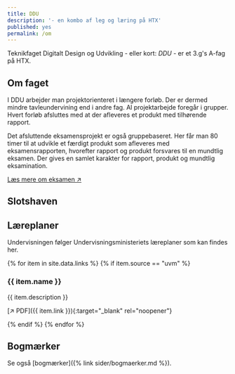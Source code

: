 ```yaml
---
title: DDU
description: '- en kombo af leg og læring på HTX'
published: yes
permalink: /om
---
```

Teknikfaget Digitalt Design og Udvikling - eller kort: _DDU_ - er et 3.g's A-fag på HTX.

## Om faget
I DDU arbejder man projektorienteret i længere forløb. Der er dermed mindre tavleundervining end i andre fag. Al projektarbejde foregår i grupper. Hvert forløb afsluttes med at der afleveres et produkt med tilhørende rapport. 

Det afsluttende eksamensprojekt er også gruppebaseret. Her får man 80 timer til at udvikle et færdigt produkt som afleveres med eksamensrapporten, hvorefter rapport og produkt forsvares til en mundtlig eksamen. Der gives en samlet karakter for rapport, produkt og mundtlig eksamination. 

[Læs mere om eksamen ↗️](sider/eksamen.md)

## Slotshaven

## Læreplaner
Undervisningen følger Undervisningsministeriets læreplaner som kan findes her.

{% for item in site.data.links %}
{% if item.source == "uvm" %}

### {{ item.name }}

{{ item.description }}

[↗️ PDF]({{ item.link }}){:target="_blank" rel="noopener"}

{% endif %}
{% endfor %}

## Bogmærker
Se også [bogmærker]({% link sider/bogmaerker.md %}).